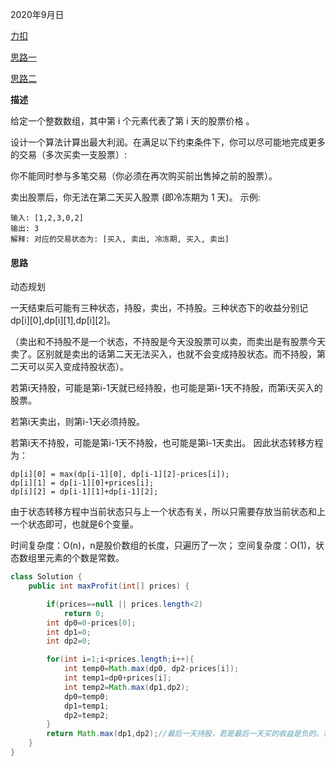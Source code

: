 2020年9月日

[力扣]()

[思路一](#思路一)

[思路二](#思路二)

**描述**

给定一个整数数组，其中第 i 个元素代表了第 i 天的股票价格 。​

设计一个算法计算出最大利润。在满足以下约束条件下，你可以尽可能地完成更多的交易（多次买卖一支股票）:

你不能同时参与多笔交易（你必须在再次购买前出售掉之前的股票）。

卖出股票后，你无法在第二天买入股票 (即冷冻期为 1 天)。
示例:
```
输入: [1,2,3,0,2]
输出: 3 
解释: 对应的交易状态为: [买入, 卖出, 冷冻期, 买入, 卖出]
```
#### 思路

动态规划

一天结束后可能有三种状态，持股，卖出，不持股。三种状态下的收益分别记dp[i][0],dp[i][1],dp[i][2]。

（卖出和不持股不是一个状态，不持股是今天没股票可以卖，而卖出是有股票今天卖了。区别就是卖出的话第二天无法买入，也就不会变成持股状态。而不持股，第二天可以买入变成持股状态）。

若第i天持股，可能是第i-1天就已经持股，也可能是第i-1天不持股，而第i天买入的股票。

若第i天卖出，则第i-1天必须持股。

若第i天不持股，可能是第i-1天不持股，也可能是第i-1天卖出。
因此状态转移方程为：
```
dp[i][0] = max(dp[i-1][0], dp[i-1][2]-prices[i]);
dp[i][1] = dp[i-1][0]+prices[i];
dp[i][2] = dp[i-1][1]+dp[i-1][2];
```
由于状态转移方程中当前状态只与上一个状态有关，所以只需要存放当前状态和上一个状态即可，也就是6个变量。

时间复杂度：O(n)，n是股价数组的长度，只遍历了一次；
空间复杂度：O(1)，状态数组里元素的个数是常数。

```java
class Solution {
    public int maxProfit(int[] prices) {

        if(prices==null || prices.length<2)
            return 0;
        int dp0=0-prices[0];
        int dp1=0;
        int dp2=0;

        for(int i=1;i<prices.length;i++){
            int temp0=Math.max(dp0, dp2-prices[i]);
            int temp1=dp0+prices[i];
            int temp2=Math.max(dp1,dp2);
            dp0=temp0;
            dp1=temp1;
            dp2=temp2;
        }
        return Math.max(dp1,dp2);//最后一天持股，若是最后一天买的收益是负的。若是前一天就持股，而今天没卖，收益也不如昨天持股今天卖了。所以只用比较dp1和dp2。
    }
}
```

